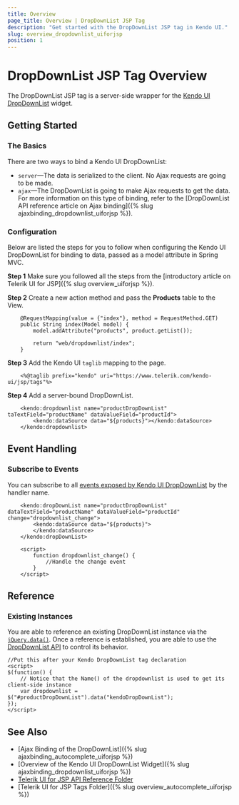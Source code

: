 ```yaml
---
title: Overview
page_title: Overview | DropDownList JSP Tag
description: "Get started with the DropDownList JSP tag in Kendo UI."
slug: overview_dropdownlist_uiforjsp
position: 1
---
```


# DropDownList JSP Tag Overview

The DropDownList JSP tag is a server-side wrapper for the [Kendo UI DropDownList](/api/javascript/ui/dropdownlist) widget.

## Getting Started

### The Basics

There are two ways to bind a Kendo UI DropDownList:

* `server`&mdash;The data is serialized to the client. No Ajax requests are going to be made.
* `ajax`&mdash;The DropDownList is going to make Ajax requests to get the data. For more information on this type of binding, refer to the [DropDownList API reference article on Ajax binding]({% slug ajaxbinding_dropdownlist_uiforjsp %}).

### Configuration

Below are listed the steps for you to follow when configuring the Kendo UI DropDownList for binding to data, passed as a model attribute in Spring MVC.

**Step 1** Make sure you followed all the steps from the [introductory article on Telerik UI for JSP]({% slug overview_uiforjsp %}).

**Step 2** Create a new action method and pass the **Products** table to the View.



        @RequestMapping(value = {"index"}, method = RequestMethod.GET)
        public String index(Model model) {
            model.addAttribute("products", product.getList());

            return "web/dropdownlist/index";
        }

**Step 3** Add the Kendo UI `taglib` mapping to the page.



        <%@taglib prefix="kendo" uri="https://www.telerik.com/kendo-ui/jsp/tags"%>

**Step 4** Add a server-bound DropDownList.



        <kendo:dropdownlist name="productDropDownList" taTextField="productName" dataValueField="productId">
            <kendo:dataSource data="${products}"></kendo:dataSource>
        </kendo:dropdownlist>

## Event Handling

### Subscribe to Events

You can subscribe to all [events exposed by Kendo UI DropDownList](/api/javascript/ui/dropdownlist#events) by the handler name.



        <kendo:dropDownList name="productDropDownList" dataTextField="productName" dataValueField="productId" change="dropdownlist_change">
            <kendo:dataSource data="${products}">
            </kendo:dataSource>
        </kendo:dropDownList>

        <script>
            function dropdownlist_change() {
                //Handle the change event
            }
        </script>

## Reference

### Existing Instances

You are able to reference an existing DropDownList instance via the [`jQuery.data()`](https://api.jquery.com/jQuery.data/). Once a reference is established, you are able to use the [DropDownList API](/api/javascript/ui/dropdownlist#methods) to control its behavior.



    //Put this after your Kendo DropDownList tag declaration
    <script>
    $(function() {
        // Notice that the Name() of the dropdownlist is used to get its client-side instance
        var dropdownlist = $("#productDropDownList").data("kendoDropDownList");
    });
    </script>

## See Also

* [Ajax Binding of the DropDownList]({% slug ajaxbinding_autocomplete_uiforjsp %})
* [Overview of the Kendo UI DropDownList Widget]({% slug ajaxbinding_dropdownlist_uiforjsp %})
* [Telerik UI for JSP API Reference Folder](/api/jsp/autocomplete/animation)
* [Telerik UI for JSP Tags Folder]({% slug overview_autocomplete_uiforjsp %})
